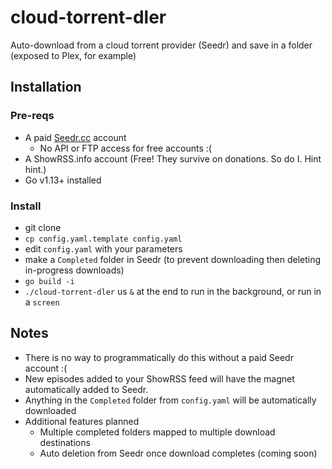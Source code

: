 # cloud-torrent-dler

Auto-download from a cloud torrent provider (Seedr) and save in a folder (exposed to Plex, for example)

## Installation

### Pre-reqs

- A paid [Seedr.cc](https://www.seedr.cc/?r=211) account
  - No API or FTP access for free accounts :(
- A ShowRSS.info account (Free! They survive on donations. So do I. Hint hint.)
- Go v1.13+ installed

### Install

- git clone
- `cp config.yaml.template config.yaml`
- edit `config.yaml` with your parameters
- make a `Completed` folder in Seedr (to prevent downloading then deleting in-progress downloads)
- `go build -i`
- `./cloud-torrent-dler` us `&` at the end to run in the background, or run in a `screen`

## Notes

- There is no way to programmatically do this without a paid Seedr account :(
- New episodes added to your ShowRSS feed will have the magnet automatically added to Seedr.
- Anything in the `Completed` folder from `config.yaml` will be automatically downloaded
- Additional features planned
  - Multiple completed folders mapped to multiple download destinations
  - Auto deletion from Seedr once download completes (coming soon)
